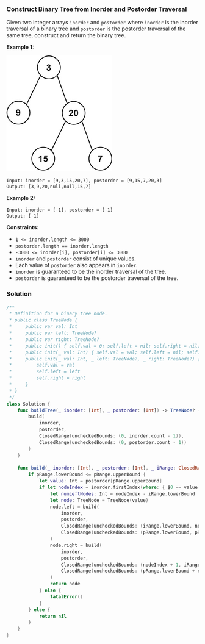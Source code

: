 
### Construct Binary Tree from Inorder and Postorder Traversal

Given two integer arrays `inorder` and `postorder` where `inorder` is the inorder traversal of a binary tree and `postorder` is the postorder traversal of the same tree, construct and return the binary tree.

__Example 1:__

![question_106.jpg](../images/question_106.jpg)
```
Input: inorder = [9,3,15,20,7], postorder = [9,15,7,20,3]
Output: [3,9,20,null,null,15,7]
```
__Example 2:__
```
Input: inorder = [-1], postorder = [-1]
Output: [-1]
```

__Constraints:__
* `1 <= inorder.length <= 3000`
* `postorder.length == inorder.length`
* `-3000 <= inorder[i], postorder[i] <= 3000`
* `inorder` and `postorder` consist of unique values.
* Each value of `postorder` also appears in `inorder`.
* `inorder` is guaranteed to be the inorder traversal of the tree.
* `postorder` is guaranteed to be the postorder traversal of the tree.

### Solution
```Swift
/**
 * Definition for a binary tree node.
 * public class TreeNode {
 *     public var val: Int
 *     public var left: TreeNode?
 *     public var right: TreeNode?
 *     public init() { self.val = 0; self.left = nil; self.right = nil; }
 *     public init(_ val: Int) { self.val = val; self.left = nil; self.right = nil; }
 *     public init(_ val: Int, _ left: TreeNode?, _ right: TreeNode?) {
 *         self.val = val
 *         self.left = left
 *         self.right = right
 *     }
 * }
 */
class Solution {
    func buildTree(_ inorder: [Int], _ postorder: [Int]) -> TreeNode? {
        build(
            inorder,
            postorder,
            ClosedRange(uncheckedBounds: (0, inorder.count - 1)),
            ClosedRange(uncheckedBounds: (0, postorder.count - 1))
        )
    }

    func build(_ inorder: [Int], _ postorder: [Int], _ iRange: ClosedRange<Int>, _ pRange: ClosedRange<Int>) -> TreeNode? {
        if pRange.lowerBound <= pRange.upperBound {
            let value: Int = postorder[pRange.upperBound]
            if let nodeIndex = inorder.firstIndex(where: { $0 == value }) {
                let numLeftNodes: Int = nodeIndex - iRange.lowerBound
                let node: TreeNode = TreeNode(value)
                node.left = build(
                    inorder,
                    postorder,
                    ClosedRange(uncheckedBounds: (iRange.lowerBound, nodeIndex - 1)),
                    ClosedRange(uncheckedBounds: (pRange.lowerBound, pRange.lowerBound + numLeftNodes - 1))
                )
                node.right = build(
                    inorder,
                    postorder,
                    ClosedRange(uncheckedBounds: (nodeIndex + 1, iRange.upperBound)),
                    ClosedRange(uncheckedBounds: (pRange.lowerBound + numLeftNodes, pRange.upperBound - 1))
                )
                return node
            } else {
                fatalError()
            }
        } else {
            return nil
        }
    }
}
```
